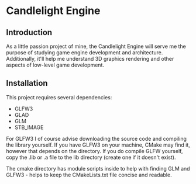 # Candlelight Engine

## Introduction

As a little passion project of mine, the Candlelight Engine will serve me the purpose of studying game engine development and architecture. Additionally, it'll help me understand 3D graphics rendering and other aspects of low-level game development.

## Installation

This project requires several dependencies:
- GLFW3
- GLAD
- GLM
- STB_IMAGE

For GLFW3 I of course advise downloading the source code and compiling the library yourself. If you have GLFW3 on your machine, CMake may find it, however that depends on the directory. If you do compile GLFW yourself, copy the .lib or .a file to the lib directory (create one if it doesn't exist).

The cmake directory has module scripts inside to help with finding GLM and GLFW3 - helps to keep the CMakeLists.txt file concise and readable.